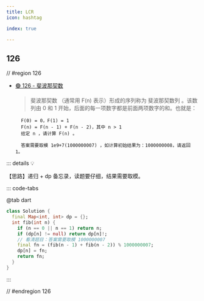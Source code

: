 ```yaml
---
title: LCR
icon: hashtag

index: true

---
```


<!-- more -->

## 126

// #region 126

- [🟢 126 - 斐波那契数](https://leetcode.cn/problems/fei-bo-na-qi-shu-lie-lcof)
    > 斐波那契数 （通常用 F(n) 表示）形成的序列称为 斐波那契数列 。该数列由 0 和 1 开始，后面的每一项数字都是前面两项数字的和。也就是：

        F(0) = 0，F(1) = 1
        F(n) = F(n - 1) + F(n - 2)，其中 n > 1
        给定 n ，请计算 F(n) 。

        答案需要取模 1e9+7(1000000007) ，如计算初始结果为：1000000008，请返回 1。

::: details 💡

【思路】递归 + dp 备忘录，读题要仔细，结果需要取模。

::: code-tabs

@tab dart
```dart
class Solution {
  final Map<int, int> dp = {};  
  int fib(int n) {
    if (n == 0 || n == 1) return n;
    if (dp[n] != null) return dp[n]!;
    // 看清题目：答案需要取模 1000000007
    final fn = (fib(n - 1) + fib(n - 2)) % 1000000007;
    dp[n] = fn;
    return fn;
  }
}
```

:::

// #endregion 126